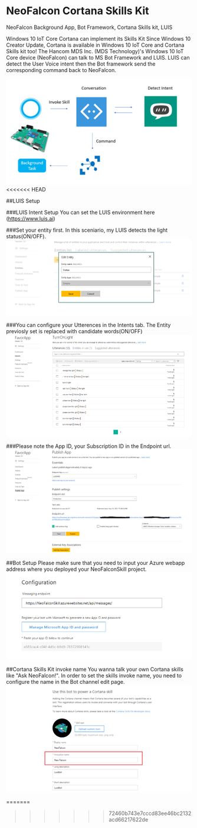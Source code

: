 # NeoFalcon Cortana Skills Kit
NeoFalcon Background App, Bot Framework, Cortana Skills kit, LUIS

Windows 10 IoT Core Cortana can implement its Skills Kit 
Since Windows 10 Creator Update, Cortana is available in Windows 10 IoT Core and Cortana Skills kit too!
The Hancom MDS Inc. (MDS Technology)'s Windows 10 IoT Core device (NeoFalcon) can talk to MS Bot Framework and LUIS. 
LUIS can detect the User Voice intent then the Bot framework send the corresponding command back to NeoFalcon.   

![Architecture](image/Cortana_Skills_Kit.png)  
<<<<<<< HEAD

##LUIS Setup

###LUIS Intent Setup 
You can set the LUIS environment here (https://www.luis.ai)

###Set your entity first. In this sceniario, my LUIS detects the light status(ON/OFF). 
![Entity](image/Entity.png)  

###You can configure your Utterences in the Intents tab. The Entity previosly set is replaced with candidate words(ON/OFF) 
![Intents](image/Intents.png) 

###Please note the App ID, your Subscription ID in the Endpoint url. 
![Publish](image/Publish.png) 

##Bot Setup
Please make sure that you need to input your Azure webapp address where you deployed your NeoFalconSkill project.    
![BotConfiguration](image/BotConfiguration.png) 

##Cortana Skills Kit invoke name
You wanna talk your own Cortana skills like "Ask NeoFalcon!". 
In order to set the skills invoke name, you need to configure the name in the Bot channel edit page. 
![InvocationName](image/InvocationName.png)


=======
>>>>>>> 72460b743e7cccd83ee46bc2132acd66217622de
